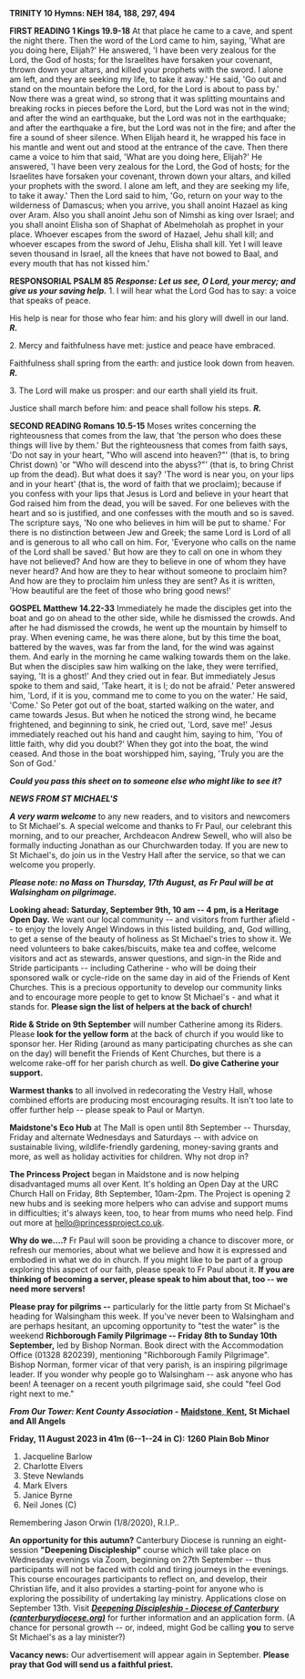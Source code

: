 **TRINITY 10 Hymns: NEH 184, 188, 297, 494**

**FIRST READING 1 Kings 19.9-18** At that place he came to a cave, and
spent the night there. Then the word of the Lord came to him, saying,
'What are you doing here, Elijah?' He answered, 'I have been very
zealous for the Lord, the God of hosts; for the Israelites have forsaken
your covenant, thrown down your altars, and killed your prophets with
the sword. I alone am left, and they are seeking my life, to take it
away.' He said, 'Go out and stand on the mountain before the Lord, for
the Lord is about to pass by.' Now there was a great wind, so strong
that it was splitting mountains and breaking rocks in pieces before the
Lord, but the Lord was not in the wind; and after the wind an
earthquake, but the Lord was not in the earthquake; and after the
earthquake a fire, but the Lord was not in the fire; and after the fire
a sound of sheer silence. When Elijah heard it, he wrapped his face in
his mantle and went out and stood at the entrance of the cave. Then
there came a voice to him that said, 'What are you doing here, Elijah?'
He answered, 'I have been very zealous for the Lord, the God of hosts;
for the Israelites have forsaken your covenant, thrown down your altars,
and killed your prophets with the sword. I alone am left, and they are
seeking my life, to take it away.' Then the Lord said to him, 'Go,
return on your way to the wilderness of Damascus; when you arrive, you
shall anoint Hazael as king over Aram. Also you shall anoint Jehu son of
Nimshi as king over Israel; and you shall anoint Elisha son of Shaphat
of Abelmeholah as prophet in your place. Whoever escapes from the sword
of Hazael, Jehu shall kill; and whoever escapes from the sword of Jehu,
Elisha shall kill. Yet I will leave seven thousand in Israel, all the
knees that have not bowed to Baal, and every mouth that has not kissed
him.'

**RESPONSORIAL PSALM 85** ***Response: Let us see, O Lord, your mercy;
and give us your saving help.*** 1. I will hear what the Lord God has to
say: a voice that speaks of peace.

His help is near for those who fear him: and his glory will dwell in our
land. ***R.***

2\. Mercy and faithfulness have met: justice and peace have embraced.

Faithfulness shall spring from the earth: and justice look down from
heaven. ***R.***

3\. The Lord will make us prosper: and our earth shall yield its fruit.

Justice shall march before him: and peace shall follow his steps.
***R.***

**SECOND READING Romans 10.5-15** Moses writes concerning the
righteousness that comes from the law, that 'the person who does these
things will live by them.' But the righteousness that comes from faith
says, 'Do not say in your heart, "Who will ascend into heaven?"' (that
is, to bring Christ down) 'or "Who will descend into the abyss?"' (that
is, to bring Christ up from the dead). But what does it say? 'The word
is near you, on your lips and in your heart' (that is, the word of faith
that we proclaim); because if you confess with your lips that Jesus is
Lord and believe in your heart that God raised him from the dead, you
will be saved. For one believes with the heart and so is justified, and
one confesses with the mouth and so is saved. The scripture says, 'No
one who believes in him will be put to shame.' For there is no
distinction between Jew and Greek; the same Lord is Lord of all and is
generous to all who call on him. For, 'Everyone who calls on the name of
the Lord shall be saved.' But how are they to call on one in whom they
have not believed? And how are they to believe in one of whom they have
never heard? And how are they to hear without someone to proclaim him?
And how are they to proclaim him unless they are sent? As it is written,
'How beautiful are the feet of those who bring good news!'

**GOSPEL Matthew 14.22-33** Immediately he made the disciples get into
the boat and go on ahead to the other side, while he dismissed the
crowds. And after he had dismissed the crowds, he went up the mountain
by himself to pray. When evening came, he was there alone, but by this
time the boat, battered by the waves, was far from the land, for the
wind was against them. And early in the morning he came walking towards
them on the lake. But when the disciples saw him walking on the lake,
they were terrified, saying, 'It is a ghost!' And they cried out in
fear. But immediately Jesus spoke to them and said, 'Take heart, it is
I; do not be afraid.' Peter answered him, 'Lord, if it is you, command
me to come to you on the water.' He said, 'Come.' So Peter got out of
the boat, started walking on the water, and came towards Jesus. But when
he noticed the strong wind, he became frightened, and beginning to sink,
he cried out, 'Lord, save me!' Jesus immediately reached out his hand
and caught him, saying to him, 'You of little faith, why did you doubt?'
When they got into the boat, the wind ceased. And those in the boat
worshipped him, saying, 'Truly you are the Son of God.'

***Could you pass this sheet on to someone else who might like to see
it?***

***NEWS FROM ST MICHAEL\'S***

***A very warm welcome*** to any new readers, and to visitors and
newcomers to St Michael\'s. A special welcome and thanks to Fr Paul, our
celebrant this morning, and to our preacher, Archdeacon Andrew Sewell,
who will also be formally inducting Jonathan as our Churchwarden today.
If you are new to St Michael\'s, do join us in the Vestry Hall after the
service, so that we can welcome you properly.

***Please note: no Mass on Thursday, 17th August, as Fr Paul will be
at Walsingham on pilgrimage.***

**Looking ahead: Saturday, September 9th, 10 am -- 4 pm, is a Heritage
Open Day.** We want our local community -- and visitors from further
afield -- to enjoy the lovely Angel Windows in this listed building,
and, God willing, to get a sense of the beauty of holiness as St
Michael\'s tries to show it. We need volunteers to bake cakes/biscuits,
make tea and coffee, welcome visitors and act as stewards, answer
questions, and sign-in the Ride and Stride participants -- including
Catherine - who will be doing their sponsored walk or cycle-ride on the
same day in aid of the Friends of Kent Churches. This is a precious
opportunity to develop our community links and to encourage more people
to get to know St Michael\'s - and what it stands for. **Please sign the
list of helpers at the back of church!**

**Ride & Stride on 9th September** will number Catherine among its
Riders. Please **look for the yellow form** at the back of church if you
would like to sponsor her. Her Riding (around as many participating
churches as she can on the day) will benefit the Friends of Kent
Churches, but there is a welcome rake-off for her parish church as well.
**Do give Catherine your support.**

**Warmest thanks** to all involved in redecorating the Vestry Hall,
whose combined efforts are producing most encouraging results. It isn\'t
too late to offer further help -- please speak to Paul or Martyn.

**Maidstone\'s Eco Hub** at The Mall is open until 8th September --
Thursday, Friday and alternate Wednesdays and Saturdays -- with advice
on sustainable living, wildlife-friendly gardening, money-saving grants
and more, as well as holiday activities for children. Why not drop in?

**The Princess Project** began in Maidstone and is now helping
disadvantaged mums all over Kent. It\'s holding an Open Day at the URC
Church Hall on Friday, 8th September, 10am-2pm. The Project is opening
2 new hubs and is seeking more helpers who can advise and support mums
in difficulties; it\'s always keen, too, to hear from mums who need
help. Find out more at <hello@princessproject.co.uk>.

**Why do we....?** Fr Paul will soon be providing a chance to discover
more, or refresh our memories, about what we believe and how it is
expressed and embodied in what we do in church. If you might like to be
part of a group exploring this aspect of our faith, please speak to Fr
Paul about it. **If you are thinking of becoming a server, please speak
to him about that, too -- we need more servers!**

**Please pray for pilgrims --** particularly for the little party from
St Michael\'s heading for Walsingham this week. If you\'ve never been to
Walsingham and are perhaps hesitant, an upcoming opportunity to "test
the water" is the weekend **Richborough Family Pilgrimage -- Friday
8th to Sunday 10th September,** led by Bishop Norman. Book direct
with the Accommodation Office (01328 820239), mentioning "Richborough
Family Pilgrimage". Bishop Norman, former vicar of that very parish, is
an inspiring pilgrimage leader. If you wonder why people go to
Walsingham -- ask anyone who has been! A teenager on a recent youth
pilgrimage said, she could "feel God right next to me."

***From Our Tower: Kent County Association -*** [**Maidstone**,
**Kent**](https://dove.cccbr.org.uk/tower/12644#_blank)**, St Michael
and All Angels**

**Friday, 11 August 2023 in 41m (6--1--24 in C):** **1260** **Plain Bob
Minor**

1. Jacqueline Barlow
2. Charlotte Elvers
3. Steve Newlands
4. Mark Elvers
5. Janice Byrne
6. Neil Jones (C)

Remembering Jason Orwin (1/8/2020), R.I.P..

**An opportunity for this autumn?** Canterbury Diocese is running an
eight-session **"Deepening Discipleship"** course which will take place
on Wednesday evenings via Zoom, beginning on 27th September -- thus
participants will not be faced with cold and tiring journeys in the
evenings. This course encourages participants to reflect on, and
develop, their Christian life, and it also provides a starting-point for
anyone who is exploring the possibility of undertaking lay ministry.
Applications close on September 13th. Visit
[***Deepening Discipleship - Diocese of Canterbury
(canterburydiocese.org)***](https://www.canterburydiocese.org/our-life/spirituality-discipleship/explore-discipleship/deepening-discipleship/deepening-discipleship#_blank)
for further information and an application form. (A chance for personal
growth -- or, indeed, might God be calling **you** to serve St
Michael\'s as a lay minister?)

**Vacancy news:** Our advertisement will appear again in September.
**Please pray that God will send us a faithful priest.**
